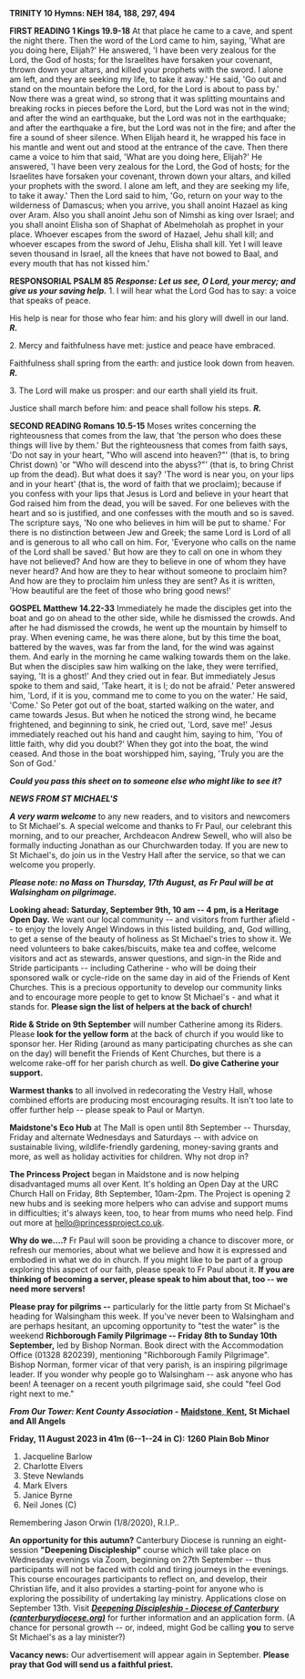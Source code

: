 **TRINITY 10 Hymns: NEH 184, 188, 297, 494**

**FIRST READING 1 Kings 19.9-18** At that place he came to a cave, and
spent the night there. Then the word of the Lord came to him, saying,
'What are you doing here, Elijah?' He answered, 'I have been very
zealous for the Lord, the God of hosts; for the Israelites have forsaken
your covenant, thrown down your altars, and killed your prophets with
the sword. I alone am left, and they are seeking my life, to take it
away.' He said, 'Go out and stand on the mountain before the Lord, for
the Lord is about to pass by.' Now there was a great wind, so strong
that it was splitting mountains and breaking rocks in pieces before the
Lord, but the Lord was not in the wind; and after the wind an
earthquake, but the Lord was not in the earthquake; and after the
earthquake a fire, but the Lord was not in the fire; and after the fire
a sound of sheer silence. When Elijah heard it, he wrapped his face in
his mantle and went out and stood at the entrance of the cave. Then
there came a voice to him that said, 'What are you doing here, Elijah?'
He answered, 'I have been very zealous for the Lord, the God of hosts;
for the Israelites have forsaken your covenant, thrown down your altars,
and killed your prophets with the sword. I alone am left, and they are
seeking my life, to take it away.' Then the Lord said to him, 'Go,
return on your way to the wilderness of Damascus; when you arrive, you
shall anoint Hazael as king over Aram. Also you shall anoint Jehu son of
Nimshi as king over Israel; and you shall anoint Elisha son of Shaphat
of Abelmeholah as prophet in your place. Whoever escapes from the sword
of Hazael, Jehu shall kill; and whoever escapes from the sword of Jehu,
Elisha shall kill. Yet I will leave seven thousand in Israel, all the
knees that have not bowed to Baal, and every mouth that has not kissed
him.'

**RESPONSORIAL PSALM 85** ***Response: Let us see, O Lord, your mercy;
and give us your saving help.*** 1. I will hear what the Lord God has to
say: a voice that speaks of peace.

His help is near for those who fear him: and his glory will dwell in our
land. ***R.***

2\. Mercy and faithfulness have met: justice and peace have embraced.

Faithfulness shall spring from the earth: and justice look down from
heaven. ***R.***

3\. The Lord will make us prosper: and our earth shall yield its fruit.

Justice shall march before him: and peace shall follow his steps.
***R.***

**SECOND READING Romans 10.5-15** Moses writes concerning the
righteousness that comes from the law, that 'the person who does these
things will live by them.' But the righteousness that comes from faith
says, 'Do not say in your heart, "Who will ascend into heaven?"' (that
is, to bring Christ down) 'or "Who will descend into the abyss?"' (that
is, to bring Christ up from the dead). But what does it say? 'The word
is near you, on your lips and in your heart' (that is, the word of faith
that we proclaim); because if you confess with your lips that Jesus is
Lord and believe in your heart that God raised him from the dead, you
will be saved. For one believes with the heart and so is justified, and
one confesses with the mouth and so is saved. The scripture says, 'No
one who believes in him will be put to shame.' For there is no
distinction between Jew and Greek; the same Lord is Lord of all and is
generous to all who call on him. For, 'Everyone who calls on the name of
the Lord shall be saved.' But how are they to call on one in whom they
have not believed? And how are they to believe in one of whom they have
never heard? And how are they to hear without someone to proclaim him?
And how are they to proclaim him unless they are sent? As it is written,
'How beautiful are the feet of those who bring good news!'

**GOSPEL Matthew 14.22-33** Immediately he made the disciples get into
the boat and go on ahead to the other side, while he dismissed the
crowds. And after he had dismissed the crowds, he went up the mountain
by himself to pray. When evening came, he was there alone, but by this
time the boat, battered by the waves, was far from the land, for the
wind was against them. And early in the morning he came walking towards
them on the lake. But when the disciples saw him walking on the lake,
they were terrified, saying, 'It is a ghost!' And they cried out in
fear. But immediately Jesus spoke to them and said, 'Take heart, it is
I; do not be afraid.' Peter answered him, 'Lord, if it is you, command
me to come to you on the water.' He said, 'Come.' So Peter got out of
the boat, started walking on the water, and came towards Jesus. But when
he noticed the strong wind, he became frightened, and beginning to sink,
he cried out, 'Lord, save me!' Jesus immediately reached out his hand
and caught him, saying to him, 'You of little faith, why did you doubt?'
When they got into the boat, the wind ceased. And those in the boat
worshipped him, saying, 'Truly you are the Son of God.'

***Could you pass this sheet on to someone else who might like to see
it?***

***NEWS FROM ST MICHAEL\'S***

***A very warm welcome*** to any new readers, and to visitors and
newcomers to St Michael\'s. A special welcome and thanks to Fr Paul, our
celebrant this morning, and to our preacher, Archdeacon Andrew Sewell,
who will also be formally inducting Jonathan as our Churchwarden today.
If you are new to St Michael\'s, do join us in the Vestry Hall after the
service, so that we can welcome you properly.

***Please note: no Mass on Thursday, 17th August, as Fr Paul will be
at Walsingham on pilgrimage.***

**Looking ahead: Saturday, September 9th, 10 am -- 4 pm, is a Heritage
Open Day.** We want our local community -- and visitors from further
afield -- to enjoy the lovely Angel Windows in this listed building,
and, God willing, to get a sense of the beauty of holiness as St
Michael\'s tries to show it. We need volunteers to bake cakes/biscuits,
make tea and coffee, welcome visitors and act as stewards, answer
questions, and sign-in the Ride and Stride participants -- including
Catherine - who will be doing their sponsored walk or cycle-ride on the
same day in aid of the Friends of Kent Churches. This is a precious
opportunity to develop our community links and to encourage more people
to get to know St Michael\'s - and what it stands for. **Please sign the
list of helpers at the back of church!**

**Ride & Stride on 9th September** will number Catherine among its
Riders. Please **look for the yellow form** at the back of church if you
would like to sponsor her. Her Riding (around as many participating
churches as she can on the day) will benefit the Friends of Kent
Churches, but there is a welcome rake-off for her parish church as well.
**Do give Catherine your support.**

**Warmest thanks** to all involved in redecorating the Vestry Hall,
whose combined efforts are producing most encouraging results. It isn\'t
too late to offer further help -- please speak to Paul or Martyn.

**Maidstone\'s Eco Hub** at The Mall is open until 8th September --
Thursday, Friday and alternate Wednesdays and Saturdays -- with advice
on sustainable living, wildlife-friendly gardening, money-saving grants
and more, as well as holiday activities for children. Why not drop in?

**The Princess Project** began in Maidstone and is now helping
disadvantaged mums all over Kent. It\'s holding an Open Day at the URC
Church Hall on Friday, 8th September, 10am-2pm. The Project is opening
2 new hubs and is seeking more helpers who can advise and support mums
in difficulties; it\'s always keen, too, to hear from mums who need
help. Find out more at <hello@princessproject.co.uk>.

**Why do we....?** Fr Paul will soon be providing a chance to discover
more, or refresh our memories, about what we believe and how it is
expressed and embodied in what we do in church. If you might like to be
part of a group exploring this aspect of our faith, please speak to Fr
Paul about it. **If you are thinking of becoming a server, please speak
to him about that, too -- we need more servers!**

**Please pray for pilgrims --** particularly for the little party from
St Michael\'s heading for Walsingham this week. If you\'ve never been to
Walsingham and are perhaps hesitant, an upcoming opportunity to "test
the water" is the weekend **Richborough Family Pilgrimage -- Friday
8th to Sunday 10th September,** led by Bishop Norman. Book direct
with the Accommodation Office (01328 820239), mentioning "Richborough
Family Pilgrimage". Bishop Norman, former vicar of that very parish, is
an inspiring pilgrimage leader. If you wonder why people go to
Walsingham -- ask anyone who has been! A teenager on a recent youth
pilgrimage said, she could "feel God right next to me."

***From Our Tower: Kent County Association -*** [**Maidstone**,
**Kent**](https://dove.cccbr.org.uk/tower/12644#_blank)**, St Michael
and All Angels**

**Friday, 11 August 2023 in 41m (6--1--24 in C):** **1260** **Plain Bob
Minor**

1. Jacqueline Barlow
2. Charlotte Elvers
3. Steve Newlands
4. Mark Elvers
5. Janice Byrne
6. Neil Jones (C)

Remembering Jason Orwin (1/8/2020), R.I.P..

**An opportunity for this autumn?** Canterbury Diocese is running an
eight-session **"Deepening Discipleship"** course which will take place
on Wednesday evenings via Zoom, beginning on 27th September -- thus
participants will not be faced with cold and tiring journeys in the
evenings. This course encourages participants to reflect on, and
develop, their Christian life, and it also provides a starting-point for
anyone who is exploring the possibility of undertaking lay ministry.
Applications close on September 13th. Visit
[***Deepening Discipleship - Diocese of Canterbury
(canterburydiocese.org)***](https://www.canterburydiocese.org/our-life/spirituality-discipleship/explore-discipleship/deepening-discipleship/deepening-discipleship#_blank)
for further information and an application form. (A chance for personal
growth -- or, indeed, might God be calling **you** to serve St
Michael\'s as a lay minister?)

**Vacancy news:** Our advertisement will appear again in September.
**Please pray that God will send us a faithful priest.**
